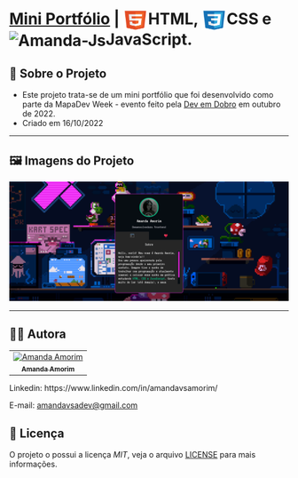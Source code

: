 # [Mini Portfólio](https://amandavsadev.github.io/mini-portfolio/) | <img align="center" alt="Amanda-HTML" height="35" width="45" src="https://raw.githubusercontent.com/devicons/devicon/master/icons/html5/html5-original.svg">HTML, <img align="center" alt="Amanda-CSS" height="35" width="45" src="https://raw.githubusercontent.com/devicons/devicon/master/icons/css3/css3-original.svg">CSS e <img align="center" alt="Amanda-Js" height="35" width="45" src="https://cdn.jsdelivr.net/gh/devicons/devicon/icons/javascript/javascript-original.svg">JavaScript.

## :page_facing_up: Sobre o Projeto
- Este projeto trata-se de um mini portfólio que foi desenvolvido como parte da MapaDev Week - evento feito pela [Dev em Dobro](https://github.com/devemdobro) em outubro de 2022.
- Criado em 16/10/2022
---
## :framed_picture: Imagens do Projeto

![imagem-projeto-final](mini-portfolio.png)

---
## :woman_technologist:  Autora

<table class="author">
  <tr>
    <td align="center">
      <a href="https://github.com/amandavsadev">
        <img src="https://avatars.githubusercontent.com/u/104646886?v=4" 
        width="100px;" alt="Amanda Amorim"/>
        <br/>
        <sub>
          <b>Amanda Amorim</b>
        </sub>
      </a>
    </td>
  </tr>
</table>   
   Linkedin:
   https://www.linkedin.com/in/amandavsamorim/
   
   E-mail: amandavsadev@gmail.com
   
  ## 📝 Licença
  
   O projeto o possui a licença _MIT_, veja o arquivo [LICENSE](LICENSE) para mais informações.

